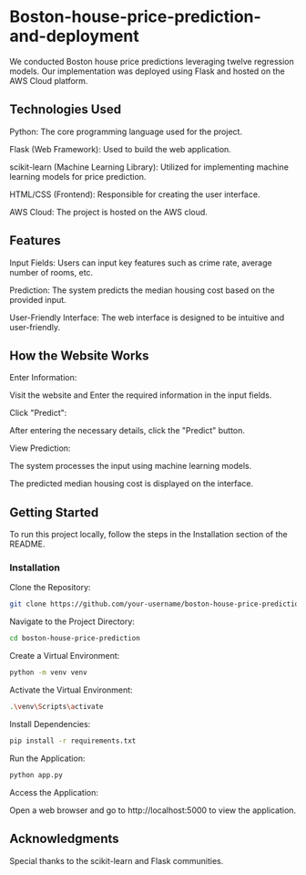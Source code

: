 # Boston-house-price-prediction-and-deployment
We conducted Boston house price predictions leveraging twelve regression models. Our implementation was deployed using Flask and hosted on the AWS Cloud platform.

## Technologies Used
Python: The core programming language used for the project.

Flask (Web Framework): Used to build the web application.

scikit-learn (Machine Learning Library): Utilized for implementing machine learning models for price prediction.

HTML/CSS (Frontend): Responsible for creating the user interface.

AWS Cloud: The project is hosted on the AWS cloud.
## Features
Input Fields: Users can input key features such as crime rate, average number of rooms, etc.

Prediction: The system predicts the median housing cost based on the provided input.

User-Friendly Interface: The web interface is designed to be intuitive and user-friendly.

## How the Website Works
Enter Information:

 Visit the website and Enter the required information in the input fields.

Click "Predict":

After entering the necessary details, click the "Predict" button.

View Prediction:

The system processes the input using machine learning models.

The predicted median housing cost is displayed on the interface.

## Getting Started
To run this project locally, follow the steps in the Installation section of the README.

### Installation
Clone the Repository:

```bash
git clone https://github.com/your-username/boston-house-price-prediction.git
```
Navigate to the Project Directory:

```bash
cd boston-house-price-prediction
```
Create a Virtual Environment:
```bash
python -m venv venv
```
Activate the Virtual Environment:
```bash
.\venv\Scripts\activate
```

Install Dependencies:
```bash
pip install -r requirements.txt
```
Run the Application:
```bash
python app.py
```

Access the Application:

Open a web browser and go to http://localhost:5000 to view the application.
## Acknowledgments
Special thanks to the scikit-learn and Flask communities.
